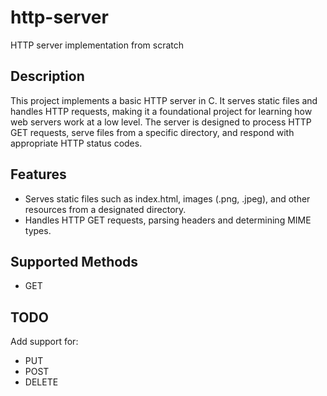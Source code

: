 # http-server
HTTP server implementation from scratch

## Description
This project implements a basic HTTP server in C. It serves static files and handles HTTP requests, making it a foundational project for learning how web servers work at a low level. The server is designed to process HTTP GET requests, serve files from a specific directory, and respond with appropriate HTTP status codes.

## Features
- Serves static files such as index.html, images (.png, .jpeg), and other resources from a designated directory.
- Handles HTTP GET requests, parsing headers and determining MIME types.

## Supported Methods
- GET

## TODO
Add support for:
- PUT
- POST
- DELETE
